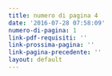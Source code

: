```yaml
---
title: numero di pagina 4
date: '2016-07-28 07:58:09'
numero-di-pagina: 1
link-pdf-requisiti: ''
link-prossima-pagina: ''
link-pagina-precedente: ''
layout: default
---
```


